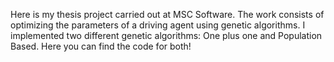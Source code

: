 Here is my thesis project carried out at MSC Software.
The work consists of optimizing the parameters of a driving agent using genetic algorithms.
I implemented two different genetic algorithms: One plus one and Population Based.
Here you can find the code for both!
